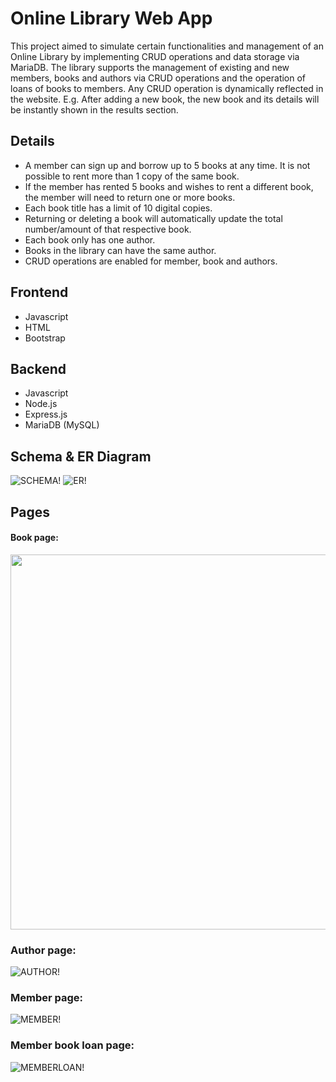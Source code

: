 # Online Library Web App

This project aimed to simulate certain functionalities and management of an Online Library by implementing CRUD operations and data storage via MariaDB. 
The library supports the management of existing and new members, books and authors via CRUD operations and the operation of loans of books to members.
Any CRUD operation is dynamically reflected in the website. E.g. After adding a new book, the new book and its details will be instantly shown in the results section.

## Details
  - A member can sign up and borrow up to 5 books at any time. It is not possible to rent more than 1 copy of the same book.
  - If the member has rented 5 books and wishes to rent a different book, the member will need to return one or more books.
  - Each book title has a limit of 10 digital copies.
  - Returning or deleting a book will automatically update the total number/amount of that respective book.
  - Each book only has one author. 
  - Books in the library can have the same author.
  - CRUD operations are enabled for member, book and authors. 

## Frontend
  - Javascript
  - HTML
  - Bootstrap

## Backend
  - Javascript
  - Node.js
  - Express.js
  - MariaDB (MySQL)

  
## Schema & ER Diagram
![SCHEMA!](images/schema.png)
![ER!](images/er-diagram.png)

## Pages
#### Book page:
<img src="https://github.com/AnnaBKC/Online-Library-Web-App/blob/main/images/book-page.png" height=600>

### Author page:
![AUTHOR!](images/author-page.png)

### Member page:
![MEMBER!](images/member-page.png)

### Member book loan page:
![MEMBERLOAN!](images/member-loan-page.png)



